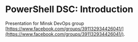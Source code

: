 # PowerShell DSC: Introduction

Presentation for Minsk DevOps group [https://www.facebook.com/groups/391132934426041/](https://www.facebook.com/groups/391132934426041/).
